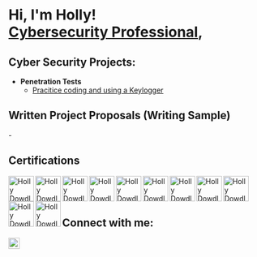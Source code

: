 <h1>Hi, I'm Holly! <br/><a href="https://github.com/cyberwolfgrl">Cybersecurity Professional</a>, </h1>

<h2>Cyber Security Projects:</h2>

- <b>Penetration Tests</b>
  - [Pracitice coding and using a Keylogger](https://github.com/cyberwolfgrl/Keylogger/tree/main)

<h2>Written Project Proposals (Writing Sample)</h2>
-    <link VPN Project src="https://github.com/cyberwolfgrl/VPN-Project-Proposal/tree/main"/>
<h2>Certifications</h2>
<img align="left" alt="Holly Dowdle ISC2" width="50px" height="50px" src="https://i.imgur.com/2CmBNJa.png" />
<img align="left" alt="Holly Dowdle CSIS" width="50px" height="50px" src="https://i.imgur.com/MSY8Sdv.png" />
<img align="left" alt="Holly Dowdle CySA" width="50px" height="50px" src="https://i.imgur.com/92Gkytb.png" />
<img align="left" alt="Holly Dowdle CSAP" width="50px" height="50px" src="https://i.imgur.com/NlH1Oxt.png" />
<img align="left" alt="Holly Dowdle CNVP" width="50px" height="50px" src="https://i.imgur.com/sPkgkTa.png" />
<img align="left" alt="Holly Dowdle Pentest" width="50px" height="50px" src="https://i.imgur.com/fza6N0v.png" />
<img align="left" alt="Holly Dowdle Security" width="50px" height="50px" src="https://i.imgur.com/tiocJTg.png)" />
<img align="left" alt="Holly Dowdle Network" width="50px" height="50px" src="https://i.imgur.com/K6drGd3.png" />
<img align="left" alt="Holly Dowdle CIOS" width="50px" height="50px" src="https://i.imgur.com/Oe66AQk.png" />
<img align="left" alt="Holly Dowdle Project" width="50px" height="50px" src="https://i.imgur.com/QoQViLz.png" />
<img align="left" alt="Holly Dowdle A+" width="50px" height="50px" src="https://i.imgur.com/ssopeTO.png" />

<br/>
<br/>
<br/>

<h2> Connect with me:</h2>

[<img align="left" alt="JoshMadakor | LinkedIn" width="22px" src="https://cdn.jsdelivr.net/npm/simple-icons@v3/icons/linkedin.svg" />][linkedin]

[linkedin]: https://linkedin.com/in/holly-dowdle-53b8b8128


<!--
**cyberwolfgrl/cyberwolfgrl** is a ✨ _special_ ✨ repository because its `README.md` (this file) appears on your GitHub profile.

Here are some ideas to get you started:

- 🔭 I’m currently working on ...
- 🌱 I’m currently learning ...
- 👯 I’m looking to collaborate on ...
- 🤔 I’m looking for help with ...
- 💬 Ask me about ...
- 📫 How to reach me: ...
- 😄 Pronouns: ...
- ⚡ Fun fact: ...
-->
